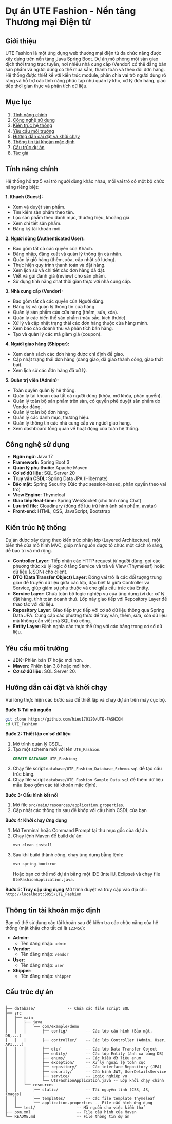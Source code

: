 # **Dự án UTE Fashion - Nền tảng Thương mại Điện tử**

## **Giới thiệu**

UTE Fashion là một ứng dụng web thương mại điện tử đa chức năng được xây dựng trên nền tảng Java Spring Boot. Dự án mô phỏng một sàn giao dịch thời trang trực tuyến, nơi nhiều nhà cung cấp (Vendor) có thể đăng bán sản phẩm và người dùng có thể mua sắm, thanh toán và theo dõi đơn hàng. Hệ thống được thiết kế với kiến trúc module, phân chia vai trò người dùng rõ ràng và hỗ trợ các tính năng phức tạp như quản lý kho, xử lý đơn hàng, giao tiếp thời gian thực và phân tích dữ liệu.

## **Mục lục**

1.  [Tính năng chính](#tinh-nang-chinh)
2.  [Công nghệ sử dụng](#cong-nghe-su-dung)
3.  [Kiến trúc hệ thống](#kien-truc-he-thong)
4.  [Yêu cầu môi trường](#yeu-cau-moi-truong)
5.  [Hướng dẫn cài đặt và khởi chạy](#huong-dan-cai-dat-va-khoi-chay)
6.  [Thông tin tài khoản mặc định](#thong-tin-tai-khoan-mac-dinh)
7.  [Cấu trúc dự án](#cau-truc-du-an)
8.  [Tác giả](#tac-gia)

## **Tính năng chính**

Hệ thống hỗ trợ 5 vai trò người dùng khác nhau, mỗi vai trò có một bộ chức năng riêng biệt:

**1. Khách (Guest):**
*   Xem và duyệt sản phẩm.
*   Tìm kiếm sản phẩm theo tên.
*   Lọc sản phẩm theo danh mục, thương hiệu, khoảng giá.
*   Xem chi tiết sản phẩm.
*   Đăng ký tài khoản mới.

**2. Người dùng (Authenticated User):**
*   Bao gồm tất cả các quyền của Khách.
*   Đăng nhập, đăng xuất và quản lý thông tin cá nhân.
*   Quản lý giỏ hàng (thêm, xóa, cập nhật số lượng).
*   Thực hiện quy trình thanh toán và đặt hàng.
*   Xem lịch sử và chi tiết các đơn hàng đã đặt.
*   Viết và gửi đánh giá (review) cho sản phẩm.
*   Sử dụng tính năng chat thời gian thực với nhà cung cấp.

**3. Nhà cung cấp (Vendor):**
*   Bao gồm tất cả các quyền của Người dùng.
*   Đăng ký và quản lý thông tin cửa hàng.
*   Quản lý sản phẩm của cửa hàng (thêm, sửa, xóa).
*   Quản lý các biến thể sản phẩm (màu sắc, kích thước).
*   Xử lý và cập nhật trạng thái các đơn hàng thuộc cửa hàng mình.
*   Xem báo cáo doanh thu và phân tích bán hàng.
*   Tạo và quản lý các mã giảm giá (coupon).

**4. Người giao hàng (Shipper):**
*   Xem danh sách các đơn hàng được chỉ định để giao.
*   Cập nhật trạng thái đơn hàng (đang giao, đã giao thành công, giao thất bại).
*   Xem lịch sử các đơn hàng đã xử lý.

**5. Quản trị viên (Admin):**
*   Toàn quyền quản lý hệ thống.
*   Quản lý tài khoản của tất cả người dùng (khóa, mở khóa, phân quyền).
*   Quản lý toàn bộ sản phẩm trên sàn, có quyền phê duyệt sản phẩm do Vendor đăng.
*   Quản lý toàn bộ đơn hàng.
*   Quản lý các danh mục, thương hiệu.
*   Quản lý thông tin các nhà cung cấp và người giao hàng.
*   Xem dashboard tổng quan về hoạt động của toàn hệ thống.

## **Công nghệ sử dụng**

*   **Ngôn ngữ:** Java 17
*   **Framework:** Spring Boot 3
*   **Quản lý phụ thuộc:** Apache Maven
*   **Cơ sở dữ liệu:** SQL Server 20
*   **Truy vấn CSDL:** Spring Data JPA (Hibernate)
*   **Bảo mật:** Spring Security (Xác thực session-based, phân quyền theo vai trò)
*   **View Engine:** Thymeleaf
*   **Giao tiếp Real-time:** Spring WebSocket (cho tính năng Chat)
*   **Lưu trữ file:** Cloudinary (dùng để lưu trữ hình ảnh sản phẩm, avatar)
*   **Front-end:** HTML, CSS, JavaScript, Bootstrap

## **Kiến trúc hệ thống**

Dự án được xây dựng theo kiến trúc phân lớp (Layered Architecture), một biến thể của mô hình MVC, giúp mã nguồn được tổ chức một cách rõ ràng, dễ bảo trì và mở rộng.

*   **Controller Layer:** Tiếp nhận các HTTP request từ người dùng, gọi các phương thức xử lý logic ở tầng Service và trả về View (Thymeleaf) hoặc dữ liệu (JSON) cho client.
*   **DTO (Data Transfer Object) Layer:** Đóng vai trò là các đối tượng trung gian để truyền dữ liệu giữa các lớp, đặc biệt là giữa Controller và Service, giúp giảm sự phụ thuộc và che giấu cấu trúc của Entity.
*   **Service Layer:** Chứa toàn bộ logic nghiệp vụ của ứng dụng (ví dụ: xử lý đặt hàng, tính toán doanh thu). Lớp này giao tiếp với Repository Layer để thao tác với dữ liệu.
*   **Repository Layer:** Giao tiếp trực tiếp với cơ sở dữ liệu thông qua Spring Data JPA. Cung cấp các phương thức để truy vấn, thêm, sửa, xóa dữ liệu mà không cần viết mã SQL thủ công.
*   **Entity Layer:** Định nghĩa các thực thể ứng với các bảng trong cơ sở dữ liệu.

## **Yêu cầu môi trường**

*   **JDK:** Phiên bản 17 hoặc mới hơn.
*   **Maven:** Phiên bản 3.8 hoặc mới hơn.
*   **Cơ sở dữ liệu:** SQL Server 20.

## **Hướng dẫn cài đặt và khởi chạy**

Vui lòng thực hiện các bước sau để thiết lập và chạy dự án trên máy cục bộ.

**Bước 1: Tải mã nguồn**
```bash
git clone https://github.com/hieu170120/UTE-FASHION
cd UTE_Fashion
```

**Bước 2: Thiết lập cơ sở dữ liệu**
1. Mở trình quản lý CSDL.
2. Tạo một schema mới với tên `UTE_Fashion`.
   ```sql
   CREATE DATABASE UTE_Fashion;
   ```
3. Chạy file script `database/UTE_Fashion_Database_Schema.sql` để tạo cấu trúc bảng.
4. Chạy file script `database/UTE_Fashion_Sample_Data.sql` để thêm dữ liệu mẫu (bao gồm các tài khoản mặc định).

**Bước 3: Cấu hình kết nối**
1. Mở file `src/main/resources/application.properties`.
2. Cập nhật các thông tin sau để khớp với cấu hình CSDL của bạn

**Bước 4: Khởi chạy ứng dụng**
1. Mở Terminal hoặc Command Prompt tại thư mục gốc của dự án.
2. Chạy lệnh Maven để build dự án:
   ```bash
   mvn clean install
   ```
3. Sau khi build thành công, chạy ứng dụng bằng lệnh:
   ```bash
   mvn spring-boot:run
   ```
   Hoặc bạn có thể mở dự án bằng một IDE (IntelliJ, Eclipse) và chạy file `UteFashionApplication.java`.

**Bước 5: Truy cập ứng dụng**
Mở trình duyệt và truy cập vào địa chỉ: `http://localhost:5055/UTE_Fashion`

## **Thông tin tài khoản mặc định**

Bạn có thể sử dụng các tài khoản sau để kiểm tra các chức năng của hệ thống (mật khẩu cho tất cả là `123456`):

*   **Admin:**
    *   Tên đăng nhập: `admin`
*   **Vendor:**
    *   Tên đăng nhập: `vendor`
*   **User:**
    *   Tên đăng nhập: `user`
*   **Shipper:**
    *   Tên đăng nhập: `shipper`

## **Cấu trúc dự án**

```
.
├── database/              -- Chứa các file script SQL
├── src
│   ├── main
│   │   ├── java
│   │   │   └── com/example/demo
│   │   │       ├── config/        -- Các lớp cấu hình (Bảo mật, DB,...)
│   │   │       ├── controller/    -- Các lớp Controller (Admin, User, API,...)
│   │   │       ├── dto/           -- Các lớp Data Transfer Object
│   │   │       ├── entity/        -- Các lớp Entity (ánh xạ bảng DB)
│   │   │       ├── enums/         -- Các kiểu dữ liệu enum
│   │   │       ├── exception/     -- Xử lý ngoại lệ toàn cục
│   │   │       ├── repository/    -- Các interface Repository (JPA)
│   │   │       ├── security/      -- Cấu hình JWT, UserDetailsService
│   │   │       ├── service/       -- Logic nghiệp vụ
│   │   │       └── UteFashionApplication.java -- Lớp khởi chạy chính
│   │   └── resources
│   │       ├── static/            -- Tài nguyên tĩnh (CSS, JS, Images)
│   │       ├── templates/         -- Các file template Thymeleaf
│   │       └── application.properties -- File cấu hình ứng dụng
│   └── test/                  -- Mã nguồn cho việc kiểm thử
├── pom.xml                    -- File cấu hình của Maven
└── README.md                  -- File thông tin dự án
```
